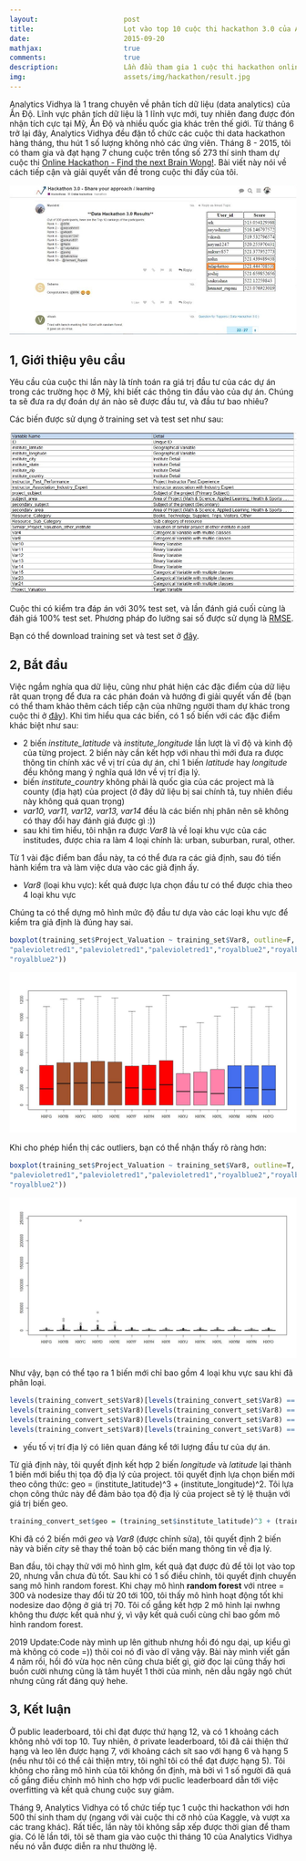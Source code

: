 ```yaml
---
layout:                     post
title:                      Lọt vào top 10 cuộc thi hackathon 3.0 của Analytics Vidhya
date:                       2015-09-20
mathjax:                    true
comments:                   true
description:                Lần đầu tham gia 1 cuộc thi hackathon online, khi mới tập code được tầm 2 tháng. Thành tích 7 / 273 thí sinh tham dự là 1 kết quả quan trọng với tôi.
img:                        assets/img/hackathon/result.jpg
---
```


Analytics Vidhya là 1 trang chuyên về phân tích dữ liệu (data analytics) của Ấn Độ. Lĩnh vực phân tích dữ liệu là 1 lĩnh vực mới, tuy nhiên đang được đón nhận tích cực tại Mỹ, Ấn Độ và nhiều quốc gia khác trên thế giới. Từ tháng 6 trở lại đây, Analytics Vidhya đều đặn tổ chức các cuộc thi data hackathon hàng tháng, thu hút 1 số lượng không nhỏ các ứng viên. Tháng 8 - 2015, tôi có tham gia và đạt hạng 7 chung cuộc trên tổng số 273 thí sinh tham dự cuộc thi [Online Hackathon - Find the next Brain Wong!](http://discuss.analyticsvidhya.com/t/online-hackathon-3-0-find-the-next-brain-wong/2838). Bài viết này nói về cách tiếp cận và giải quyết vấn đề trong cuộc thi đấy của tôi.

![Result](../assets/img/hackathon/result.jpg)


## 1, Giới thiệu yêu cầu

Yêu cầu của cuộc thi lần này là tính toán ra giá trị đầu tư của các dự án trong các trường học ở Mỹ, khi biết các thông tin đầu vào của dự án. Chúng ta sẽ đưa ra dự đoán dự án nào sẽ được đầu tư, và đầu tư bao nhiêu?

Các biến được sử dụng ở training set và test set như sau:

![variables-list](../assets/img/hackathon/variables.jpg)

Cuộc thi có kiểm tra đáp án với 30% test set, và lần đánh giá cuối cùng là đáh giá 100% test set. Phương pháp đo lường sai số được sử dụng là [RMSE](https://en.wikipedia.org/wiki/Root-mean-square_deviation).

Bạn có thể download training set và test set ở [đây]().

## 2, Bắt đầu

Việc ngắm nghía qua dữ liệu, cũng như phát hiện các đặc điểm của dữ liệu rât quan trọng để đưa ra các phán đoán và hướng đi giải quyết vấn đề (bạn có thể tham khảo thêm cách tiếp cận của những người tham dự khác trong cuộc thi ở [đây](http://discuss.analyticsvidhya.com/t/hackathon-3-0-share-your-approach-learning/2901)). Khi tìm hiểu qua các biến, có 1 số biến với các đặc điểm khác biệt như sau:

+ 2 biến *institute_latitude* và *institute_longitude* lần lượt là vĩ độ và kinh độ của từng project. 2 biến này cần kết hợp với nhau thì mới đưa ra được thông tin chính xác về vị trí của dự án, chỉ 1 biến *latitude* hay *longitude* đều không mang ý nghĩa quá lớn về vị trí địa lý.
+ biến *institute_country* không phải là quốc gia của các project mà là county (địa hạt) của project (ở đây dữ liệu bị sai chính tả, tuy nhiên điều này không quá quan trọng)
+ *var10, var11, var12, var13, var14* đều là các biến nhị phân nên sẽ không có thay đổi hay đánh giá được gì :))
+ sau khi tìm hiểu, tôi nhận ra được *Var8* là về loại khu vực của các institudes, được chia ra làm 4 loại chính là: urban, suburban, rural, other.

Từ 1 vài đặc điểm ban đầu này, ta có thể đưa ra các giả định, sau đó tiến hành kiểm tra và làm việc dưa vào các giả định ấy.
+ *Var8* (loại khu vực): kết quả được lựa chọn đầu tư có thể được chia theo 4 loại khu vực

Chúng ta có thể dựng mô hình mức độ đầu tư dựa vào các loại khu vực để kiểm tra giả định là đúng hay sai.

```r
boxplot(training_set$Project_Valuation ~ training_set$Var8, outline=F, col = c("red","sienna","sienna","sienna","sienna","red","red","red",
"palevioletred1","palevioletred1","palevioletred1","royalblue2","royalblue2",
"royalblue2"))
```

![boxplot-no-outlier](../assets/img/hackathon/boxplot-no-outlier.jpg)

Khi cho phép hiển thị các outliers, bạn có thể nhận thấy rõ ràng hơn:

```r
boxplot(training_set$Project_Valuation ~ training_set$Var8, outline=T, col = c("red","sienna","sienna","sienna","sienna","red","red","red",
"palevioletred1","palevioletred1","palevioletred1","royalblue2","royalblue2",
"royalblue2"))
```

![boxplot-outliers](../assets/img/hackathon/boxplot-outliers.jpg)

Như vậy, bạn có thể tạo ra 1 biến mới chỉ bao gồm 4 loại khu vực sau khi đã phân loại.

```r
levels(training_convert_set$Var8)[levels(training_convert_set$Var8) == 1||6||7||8] = 2
levels(training_convert_set$Var8)[levels(training_convert_set$Var8) == 2||3||4||5] = 1
levels(training_convert_set$Var8)[levels(training_convert_set$Var8) == 9||10||11] = 3
levels(training_convert_set$Var8)[levels(training_convert_set$Var8) == 12||13||14] = 4
```

+ yếu tố vị trí địa lý có liên quan đáng kể tới lượng đầu tư của dự án.

Từ giả định này, tôi quyết định kết hợp 2 biến *longitude* và *latitude* lại thành 1 biến mới biểu thị tọa độ địa lý của project. tôi quyết định lựa chọn biến mới theo công thức:
geo = (institute_latitude)^3 + (institute_longitude)^2. Tôi lựa chọn công thức này để đảm bảo tọa độ địa lý của project sẽ tỷ lệ thuận với giá trị biến geo.

```r
training_convert_set$geo = (training_set$institute_latitude)^3 + (training_set$institute_longitude)^2
```

Khi đã có 2 biến mới *geo* và *Var8* (được chỉnh sửa), tôi quyết định 2 biến này và biến *city* sẽ thay thế toàn bộ các biến mang thông tin về địa lý.

Ban đầu, tôi chạy thử với mô hình glm, kết quả đạt được đủ để tôi lọt vào top 20, nhưng vẫn chưa đủ tốt. Sau khi có 1 số điều chỉnh, tôi quyết định chuyển sang mô hình random forest. Khi chạy mô hình **random forest** với ntree = 300 và nodesize thay đổi từ 20 tới 100, tôi thấy mô hình hoạt động tốt khi nodesize dao động ở giá trị 70. Tôi cố gắng kết hợp 2 mô hình lại nwhng không thu được kết quả như ý, vì vậy kết quả cuối cùng chỉ bao gồm mô hình random forest.

2019 Update:Code này mình up lên github nhưng hồi đó ngu dại, up kiểu gì mà không có code =)) thôi coi nó đi vào dĩ vãng vậy. Bài này mình viết gần 4 năm rồi, hồi đó vừa học nên cũng chưa biết gì, giờ đọc lại cũng thấy hơi buồn cười nhưng cũng là tâm huyết 1 thời của mình, nên dẫu ngây ngô chút nhưng cũng rất đáng quý hehe.

## 3, Kết luận

Ở public leaderboard, tôi chỉ đạt được thứ hạng 12, và có 1 khoảng cách không nhỏ với top 10. Tuy nhiên, ở private leaderboard, tôi đã cải thiện thứ hạng và leo lên được hạng 7, với khoảng cách sít sao với hạng 6 và hạng 5 (nếu như tôi có thể cải thiện mtry, tôi nghĩ tôi có thể đạt được hạng 5). Tôi không cho rằng mô hình của tôi không ổn định, mà bởi vì 1 số người đã quá cố gắng điều chỉnh mô hình cho hợp với puclic leaderboard dẫn tới việc overfitting và kết quả chung cuộc suy giảm.

Tháng 9, Analytics Vidhya có tổ chức tiếp tục 1 cuộc thi hackathon với hơn 500 thí sinh tham dự (ngang với vài cuộc thi cỡ nhỏ của Kaggle, và vượt xa các trang khác). Rất tiếc, lần này tôi không sắp xếp được thời gian để tham gia. Có lẽ lần tới, tôi sẽ tham gia vào cuộc thi tháng 10 của Analytics Vidhya nếu nó vẫn được diễn ra như thường lệ.